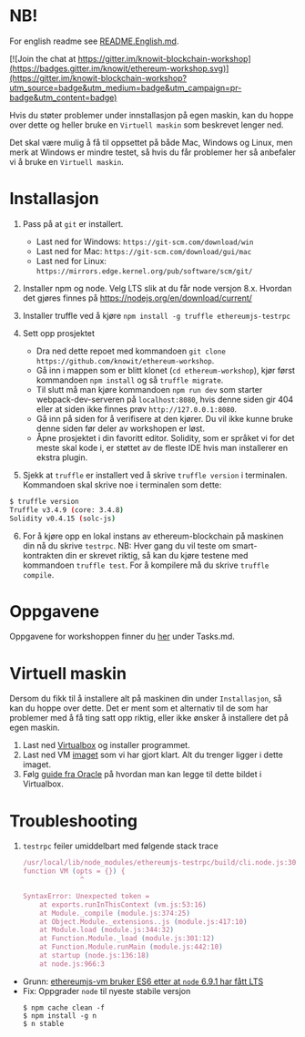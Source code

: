 # NB!

For english readme see [README.English.md](https://github.com/knowit/ethereum-workshop/blob/master/README.English.md).

[![Join the chat at https://gitter.im/knowit-blockchain-workshop](https://badges.gitter.im/knowit/ethereum-workshop.svg)](https://gitter.im/knowit-blockchain-workshop?utm_source=badge&utm_medium=badge&utm_campaign=pr-badge&utm_content=badge)

Hvis du støter problemer under innstallasjon på egen maskin, kan du hoppe over dette og heller bruke en `Virtuell maskin` som beskrevet lenger ned. 

Det skal være mulig å få til oppsettet på både Mac, Windows og Linux, men merk at Windows er mindre testet, så hvis du får problemer her så anbefaler vi å bruke en `Virtuell maskin`.

# Installasjon
1. Pass på at `git` er installert. 
    * Last ned for Windows: `https://git-scm.com/download/win`
    * Last ned for Mac: `https://git-scm.com/download/gui/mac`
    * Last ned for Linux: `https://mirrors.edge.kernel.org/pub/software/scm/git/`

2. Installer npm og node. Velg LTS slik at du får node versjon 8.x. Hvordan det gjøres finnes på https://nodejs.org/en/download/current/

3. Installer truffle ved å kjøre `npm install -g truffle ethereumjs-testrpc`

4. Sett opp prosjektet
    * Dra ned dette repoet med kommandoen `git clone https://github.com/knowit/ethereum-workshop`.
    * Gå inn i mappen som er blitt klonet (`cd ethereum-workshop`), kjør først kommandoen `npm install` og så `truffle migrate`.
    * Til slutt må man kjøre kommandoen `npm run dev` som starter webpack-dev-serveren på `localhost:8080`, hvis denne siden gir 404 eller at siden ikke finnes prøv `http://127.0.0.1:8080`.
    * Gå inn på siden for å verifisere at den kjører. Du vil ikke kunne bruke denne siden før deler av workshopen er løst.
    * Åpne prosjektet i din favoritt editor. Solidity, som er språket vi for det meste skal kode i, er støttet av de fleste IDE hvis man installerer en ekstra plugin.

5. Sjekk at `truffle` er installert ved å skrive `truffle version` i terminalen. Kommandoen skal skrive noe i terminalen som dette:
```bash
$ truffle version
Truffle v3.4.9 (core: 3.4.8)
Solidity v0.4.15 (solc-js)
```

6. For å kjøre opp en lokal instans av ethereum-blockchain på maskinen din nå du skrive `testrpc`.
NB: Hver gang du vil teste om smart-kontrakten din er skrevet riktig, så kan du kjøre testene med kommandoen `truffle test`. For å kompilere må du skrive `truffle compile`.

# Oppgavene
Oppgavene for workshoppen finner du [her](https://github.com/knowit/ethereum-workshop/blob/master/Tasks.md) under Tasks.md.

# Virtuell maskin
Dersom du fikk til å installere alt på maskinen din under `Installasjon`, så kan du hoppe over dette. 
Det er ment som et alternativ til de som har problemer med å få ting satt opp riktig, eller ikke ønsker å installere det på egen maskin.

1. Last ned [Virtualbox](https://www.virtualbox.org/wiki/Downloads) og installer programmet.
2. Last ned VM [imaget](https://drive.google.com/file/d/0B7hH5Ns5xLvhNjhIUm5TQnRrZWs/view) som vi har gjort klart. Alt du trenger ligger i dette imaget.
3. Følg [guide fra Oracle](https://docs.oracle.com/cd/E26217_01/E26796/html/qs-import-vm.html) på hvordan man kan legge til dette bildet i Virtualbox.


# Troubleshooting

1. `testrpc` feiler umiddelbart med følgende stack trace
    ```javascript
    /usr/local/lib/node_modules/ethereumjs-testrpc/build/cli.node.js:30305
    function VM (opts = {}) {
                  ^

    SyntaxError: Unexpected token =
        at exports.runInThisContext (vm.js:53:16)
        at Module._compile (module.js:374:25)
        at Object.Module._extensions..js (module.js:417:10)
        at Module.load (module.js:344:32)
        at Function.Module._load (module.js:301:12)
        at Function.Module.runMain (module.js:442:10)
        at startup (node.js:136:18)
        at node.js:966:3
    ```

  * Grunn: [ethereumjs-vm bruker ES6 etter at `node` 6.9.1 har fått LTS](https://github.com/ethereumjs/testrpc/issues/216#issuecomment-264552034)
  * Fix: Oppgrader `node` til nyeste stabile versjon
      ```shell
      $ npm cache clean -f
      $ npm install -g n
      $ n stable
      ```
